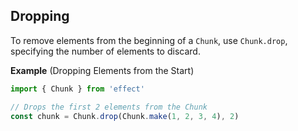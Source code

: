 ## Dropping

To remove elements from the beginning of a `Chunk`, use `Chunk.drop`, specifying the number of elements to discard.

**Example** (Dropping Elements from the Start)

```ts twoslash
import { Chunk } from 'effect'

// Drops the first 2 elements from the Chunk
const chunk = Chunk.drop(Chunk.make(1, 2, 3, 4), 2)
```
